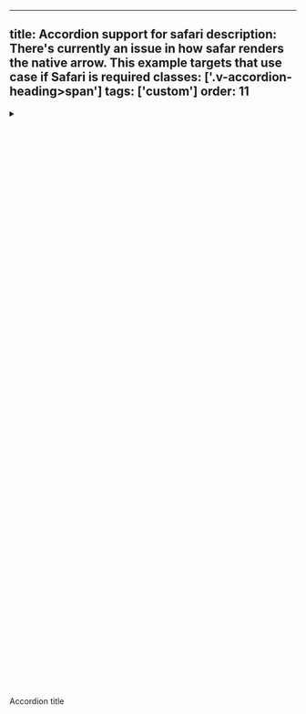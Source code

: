 <!--
 *              © 2025 Visa
 *
 * Licensed under the Apache License, Version 2.0 (the "License");
 * you may not use this file except in compliance with the License.
 * You may obtain a copy of the License at
 *
 *         http://www.apache.org/licenses/LICENSE-2.0
 *
 * Unless required by applicable law or agreed to in writing, software
 * distributed under the License is distributed on an "AS IS" BASIS,
 * WITHOUT WARRANTIES OR CONDITIONS OF ANY KIND, either express or implied.
 * See the License for the specific language governing permissions and
 * limitations under the License.
 *
 -->
---
title: Accordion support for safari 
description: There's currently an issue in how safar renders the native arrow. This example targets that use case if Safari is required 
classes: ['.v-accordion-heading>span']
tags: ['custom']
order: 11
---

<details class="v-accordion">
  <summary class="v-button v-button-secondary v-button-large v-accordion-heading">
    <span class="v-flex v-flex-row v-justify-content-center">
      <svg aria-hidden="true" class="v-icon v-icon-visa v-icon-tiny v-accordion-toggle-icon v-accordion-toggle-icon-closed" focusable="false" viewbox="0 0 16 16">
        <use href="#visa-chevron-right-tiny">
        </use>
      </svg>
      <svg aria-hidden="true" class="v-icon v-icon-visa v-icon-tiny v-accordion-toggle-icon v-accordion-toggle-icon-open" focusable="false" viewbox="0 0 16 16">
        <use href="#visa-chevron-down-tiny">
        </use>
      </svg>
      Accordion title
    </span>
  </summary>
  <div class="v-accordion-panel">
    <p>This is required text that describes the accordion section in more detail.</p>
  </div>
</details>
